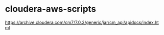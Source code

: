 # cloudera-aws-scripts


https://archive.cloudera.com/cm7/7.0.3/generic/jar/cm_api/apidocs/index.html
